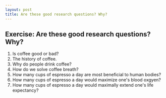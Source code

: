```yaml
---
layout: post
title: Are these good research questions? Why?
---
```


## Exercise: Are these good research questions? Why?
1. Is coffee good or bad?
2. The history of coffee.
3. Why do people drink coffee?
4. How do we solve coffee breath?
5. How many cups of espresso a day are most beneficial to human bodies?
6. How many cups of espresso a day would maximize one's blood oxgyen?
7. How many cups of espresso a day would maximally extend one's life expectancy?
